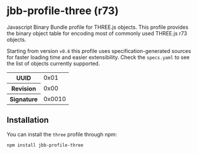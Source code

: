 # jbb-profile-three (r73)

Javascript Binary Bundle profile for THREE.js objects. This profile provides 
the binary object table for encoding most of commonly used THREE.js r73 objects.

Starting from version `v0.6` this profile uses specification-generated sources for faster loading time and easier extensibility. Check the `specs.yaml` to see the list of objects currently supported.

<table>
    <tr>
        <th>UUID</th>
        <td>0x01</td>
    </tr>
    <tr>
        <th>Revision</th>
        <td>0x00</td>
    </tr>
    <tr>
        <th>Signature</th>
        <td>0x0010</td>
    </tr>
</table>

## Installation

You can install the `three` profile through npm:

```
npm install jbb-profile-three
```
